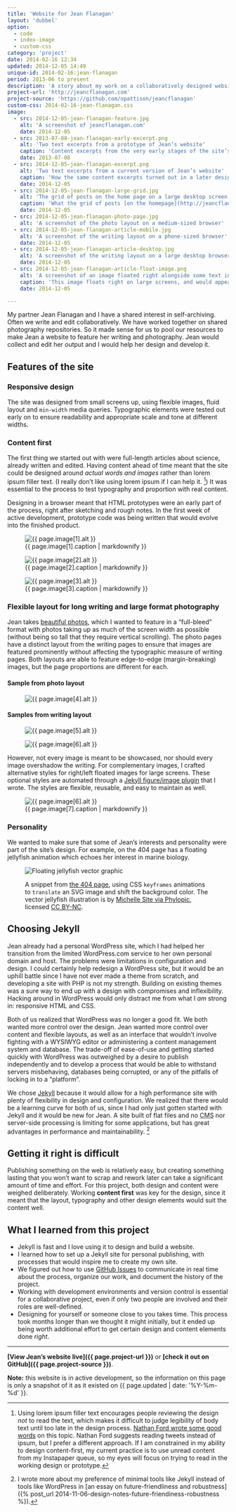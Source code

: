 ```yaml
---
title: 'Website for Jean Flanagan'
layout: 'dubbel'
option:
  - code
  - index-image
  - custom-css
category: 'project'
date: 2014-02-16 12:34
updated: 2014-12-05 14:49
unique-id: 2014-02-16:jean-flanagan
period: 2013-06 to present
description: 'A story about my work on a collaboratively designed website for a science writer and editor.'
project-url: 'http://jeancflanagan.com'
project-source: 'https://github.com/opattison/jeancflanagan'
custom-css: 2014-02-16-jean-flanagan.css
image:
  - src: 2014-12-05-jean-flanagan-feature.jpg
    alt: 'A screenshot of jeancflanagan.com'
    date: 2014-12-05
  - src: 2013-07-08-jean-flanagan-early-excerpt.png
    alt: 'Two text excerpts from a prototype of Jean’s website'
    caption: 'Content excerpts from the very early stages of the site’s design.'
    date: 2013-07-08
  - src: 2014-12-05-jean-flanagan-excerpt.png
    alt: 'Two text excerpts from a current version of Jean’s website'
    caption: 'How the same content excerpts turned out in a later design iteration of the site.'
    date: 2014-12-05
  - src: 2014-12-05-jean-flanagan-large-grid.jpg
    alt: 'The grid of posts on the home page on a large desktop screen'
    caption: 'What the grid of posts [on the homepage](http://jeancflanagan.com/) looks like on a large screen. This four-column grid is different from the single-column grid on small-sized screens and the double-column grid on medium-sized screens.'
    date: 2014-12-05
  - src: 2014-12-05-jean-flanagan-photo-page.jpg
    alt: 'A screenshot of the photo layout on a medium-sized browser'
  - src: 2014-12-05-jean-flanagan-article-mobile.jpg
    alt: 'A screenshot of the writing layout on a phone-sized browser'
    date: 2014-12-05
  - src: 2014-12-05-jean-flanagan-article-desktop.jpg
    alt: 'A screenshot of the writing layout on a large desktop browser'
    date: 2014-12-05
  - src: 2014-12-05-jean-flanagan-article-float-image.png
    alt: 'A screenshot of an image floated right alongside some text in a flexible layout'
    caption: 'This image floats right on large screens, and would appear centered on smaller screens. [View this page](http://jeancflanagan.com/2013/communicating-about-evolution-the-danger-of-shortcuts/).'
    date: 2014-12-05

---
```


My partner Jean Flanagan and I have a shared interest in self-archiving. Often we write and edit collaboratively. We have worked together on shared photography repositories. So it made sense for us to pool our resources to make Jean a website to feature her writing and photography. Jean would collect and edit her output and I would help her design and develop it.

## Features of the site

### Responsive design 

The site was designed from small screens up, using flexible images, fluid layout and `min-width` media queries. Typographic elements were tested out early on to ensure readability and appropriate scale and tone at different widths.

### Content first

The first thing we started out with were full-length articles about science, already written and edited. Having content ahead of time meant that the site could be designed around *actual words and images* rather than lorem ipsum filler text. (I really don’t like using lorem ipsum if I can help it. [^1]) It was essential to the process to test typography and proportion with real content.

Designing in a browser meant that HTML prototypes were an early part of the process, right after sketching and rough notes. In the first week of active development, prototype code was being written that would evolve into the finished product.

<figure class="image screenshot">
  <img
    src="{{ site.image-url }}/{{ page.image[1].src }}" 
    alt="{{ page.image[1].alt }}"
  >
  <figcaption>{{ page.image[1].caption | markdownify }}</figcaption>
</figure>

<figure class="image screenshot">
  <img
    src="{{ site.image-url }}/{{ page.image[2].src }}" 
    alt="{{ page.image[2].alt }}"
  >
  <figcaption>{{ page.image[2].caption | markdownify }}</figcaption>
</figure>

<figure class="wide screenshot">
  <img
    src="{{ site.image-url }}/{{ page.image[3].src }}" 
    alt="{{ page.image[3].alt }}"
  >
  <figcaption>{{ page.image[3].caption | markdownify }}</figcaption>
</figure>

### Flexible layout for long writing and large format photography

Jean takes [beautiful photos](http://jeancflanagan.com/photos/), which I wanted to feature in a “full-bleed” format with photos taking up as much of the screen width as possible (without being so tall that they require vertical scrolling). The photo pages have a distinct layout from the writing pages to ensure that images are featured prominently without affecting the typographic measure of writing pages. Both layouts are able to feature edge-to-edge (margin-breaking) images, but the page proportions are different for each.

#### Sample from photo layout

<figure class="image screenshot">
  <img
    src="{{ site.image-url }}/{{ page.image[4].src }}" 
    alt="{{ page.image[4].alt }}"
  >
</figure>

#### Samples from writing layout

<div class="grid2">
  <figure class="w33 screenshot">
    <img
      src="{{ site.image-url }}/{{ page.image[5].src }}" 
      alt="{{ page.image[5].alt }}"
    >
  </figure>
  <figure class="w66 screenshot">
    <img
      src="{{ site.image-url }}/{{ page.image[6].src }}" 
      alt="{{ page.image[6].alt }}"
    >
  </figure>
</div>

However, not every image is meant to be showcased, nor should every image overshadow the writing. For complementary images, I crafted alternative styles for right/left floated images for large screens. These optional styles are automated through a [Jekyll figure/image plugin](https://github.com/opattison/jekyll-figure-image-tag) that I wrote. The styles are flexible, reusable, and easy to maintain as well.

<figure class="image screenshot">
  <img
    src="{{ site.image-url }}/{{ page.image[7].src }}" 
    alt="{{ page.image[6].alt }}"
  >
  <figcaption>{{ page.image[7].caption | markdownify }}</figcaption>
</figure>

### Personality

We wanted to make sure that some of Jean’s interests and personality were part of the site’s design. For example, on the 404 page has a floating jellyfish animation which echoes her interest in marine biology. 

<div id="error-404">
  <figure class="wide">
    <img src="{{ site.image-url }}/2014-02-16-PhyloPic.ef63437d.Michelle-Site.Scyphozoa.svg" alt="Floating jellyfish vector graphic">
    <figcaption><p>A snippet from <a href="http://jeancflanagan.com/404.html">the 404 page</a>, using CSS <code>keyframes</code> animations to <code>translate</code> an SVG image and shift the background color. The vector jellyfish illustration is by <a href="http://phylopic.org/image/ef63437d-d6f4-4583-9d75-a8c9b19a203d/">Michelle Site via Phylopic</a>, licensed <a href="http://creativecommons.org/licenses/by-nc/3.0/">CC BY-NC</a>.</p></figcaption>
  </figure>
</div>

## Choosing Jekyll

Jean already had a personal WordPress site, which I had helped her transition from the limited WordPress.com service to her own personal domain and host. The problems were limitations in configuration and design. I could certainly help redesign a WordPress site, but it would be an uphill battle since I have not ever made a theme from scratch, and developing a site with PHP is not my strength. Building on existing themes was a sure way to end up with a design with compromises and inflexibility. Hacking around in WordPress would only distract me from what I *am* strong in: responsive HTML and CSS.

Both of us realized that WordPress was no longer a good fit. We both wanted more control over the design. Jean wanted more control over content and flexible layouts, as well as an interface that wouldn’t involve fighting with a WYSIWYG editor or administering a content management system and database. The trade-off of ease-of-use and getting started quickly with WordPress was outweighed by a desire to publish independently and to develop a process that would be able to withstand servers misbehaving, databases being corrupted, or any of the pitfalls of locking in to a “platform”.

We chose [Jekyll](http://jekyllrb.com) because it would allow for a high performance site with plenty of flexibility in design and configuration. We realized that there would be a learning curve for both of us, since I had only just gotten started with Jekyll and it would be new for Jean. A site built of flat files and no <abbr title="content management system">CMS</abbr> nor server-side processing is limiting for some applications, but has great advantages in performance and maintainability. [^2]

## Getting it right is difficult

Publishing something on the web is relatively easy, but creating something lasting that you won’t want to scrap and rework later can take a significant amount of time and effort. For this project, both design and content were weighed deliberately. Working **content first** was key for the design, since it meant that the layout, typography and other design elements would suit the content well.

## What I learned from this project

- Jekyll is fast and I love using it to design and build a website.
- I learned how to set up a Jekyll site for personal publishing, with processes that would inspire me to create my own site.
- We figured out how to use [GitHub Issues](https://github.com/opattison/jeancflanagan/issues) to communicate in real time about the process, organize our work, and document the history of the project.
- Working with development environments and version control is essential for a collaborative project, even if only two people are involved and their roles are well-defined.
- Designing for yourself or someone close to you takes time. This process took months longer than we thought it might initially, but it ended up being worth additional effort to get certain design and content elements done *right*.

[^1]: Using lorem ipsum filler text encourages people reviewing the design *not* to read the text, which makes it difficult to judge legibility of body text until too late in the design process. [Nathan Ford wrote some good words](http://artequalswork.com/posts/tweeking.php) on this topic. Nathan Ford suggests reading tweets instead of ipsum, but I prefer a different approach. If I am constrained in my ability to design content-first, my current practice is to use unread content from my Instapaper queue, so my eyes will focus on trying to read in the working design or prototype.
[^2]: I wrote more about my preference of minimal tools like Jekyll instead of tools like WordPress in [an essay on future-friendliness and robustness]({% post_url 2014-11-06-design-notes-future-friendiness-robustness %}).

- - -

**[View Jean’s website live]({{ page.project-url }})** or **[check it out on GitHub]({{ page.project-source }})**.

**Note:** this website is in active development, so the information on this page is only a snapshot of it as it existed on {{ page.updated | date: '%Y-%m-%d' }}.